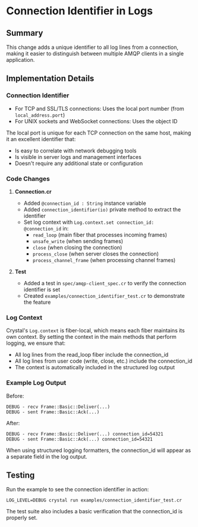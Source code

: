 # Connection Identifier in Logs

## Summary
This change adds a unique identifier to all log lines from a connection, making it easier to distinguish between multiple AMQP clients in a single application.

## Implementation Details

### Connection Identifier
- For TCP and SSL/TLS connections: Uses the local port number (from `local_address.port`)
- For UNIX sockets and WebSocket connections: Uses the object ID

The local port is unique for each TCP connection on the same host, making it an excellent identifier that:
- Is easy to correlate with network debugging tools
- Is visible in server logs and management interfaces
- Doesn't require any additional state or configuration

### Code Changes

1. **Connection.cr**
   - Added `@connection_id : String` instance variable
   - Added `connection_identifier(io)` private method to extract the identifier
   - Set log context with `Log.context.set connection_id: @connection_id` in:
     - `read_loop` (main fiber that processes incoming frames)
     - `unsafe_write` (when sending frames)
     - `close` (when closing the connection)
     - `process_close` (when server closes the connection)
     - `process_channel_frame` (when processing channel frames)

2. **Test**
   - Added a test in `spec/amqp-client_spec.cr` to verify the connection identifier is set
   - Created `examples/connection_identifier_test.cr` to demonstrate the feature

### Log Context
Crystal's `Log.context` is fiber-local, which means each fiber maintains its own context. By setting the context in the main methods that perform logging, we ensure that:
- All log lines from the read_loop fiber include the connection_id
- All log lines from user code (write, close, etc.) include the connection_id
- The context is automatically included in the structured log output

### Example Log Output
Before:
```
DEBUG - recv Frame::Basic::Deliver(...)
DEBUG - sent Frame::Basic::Ack(...)
```

After:
```
DEBUG - recv Frame::Basic::Deliver(...) connection_id=54321
DEBUG - sent Frame::Basic::Ack(...) connection_id=54321
```

When using structured logging formatters, the connection_id will appear as a separate field in the log output.

## Testing
Run the example to see the connection identifier in action:
```
LOG_LEVEL=DEBUG crystal run examples/connection_identifier_test.cr
```

The test suite also includes a basic verification that the connection_id is properly set.
